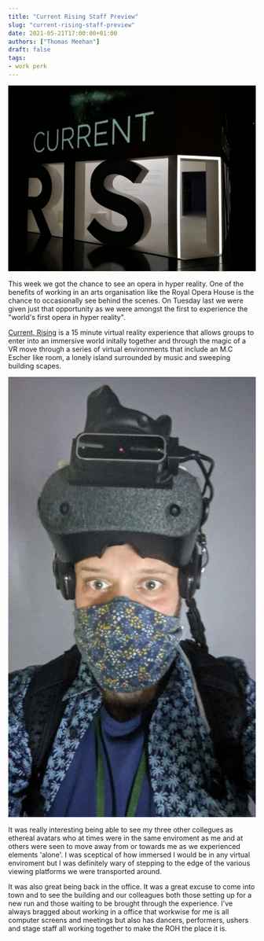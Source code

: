```yaml
---
title: "Current Rising Staff Preview"
slug: "current-rising-staff-preview"
date: 2021-05-21T17:00:00+01:00
authors: ["Thomas Meehan"]
draft: false
tags:
- work perk
---
```


![Current Rising](/images/current-rising.jpg)

This week we got the chance to see an opera in hyper reality. One of the benefits of working in an arts organisation like the Royal Opera House is the chance to occasionally see behind the scenes. On Tuesday last we were given just that opportunity as we were amongst the first to experience the "world's first opera in hyper reality". 

[Current, Rising](https://www.roh.org.uk/tickets-and-events/current-rising-details) is a 15 minute virtual reality experience that allows groups to enter into an immersive world initally together and through the magic of a VR move through a series of virtual environments that include an M.C Escher like room, a lonely island surrounded by music and sweeping building scapes. 

![Suited up](/images/suited-up.jpg)

It was really interesting being able to see my three other collegues as ethereal avatars who at times were in the same enviroment as me and at others were seen to move away from or towards me as we experienced elements 'alone'. I was sceptical of how immersed I would be in any virtual enviroment but I was definitely wary of stepping to the edge of the various viewing platforms we were transported around. 

It was also great being back in the office. It was a great excuse to come into town and to see the building and our colleagues both those setting up for a new run and those waiting to be brought through the experience. I've always bragged about working in a office that workwise for me is all computer screens and meetings but also has dancers, performers, ushers and stage staff all working together to make the ROH the place it is.
